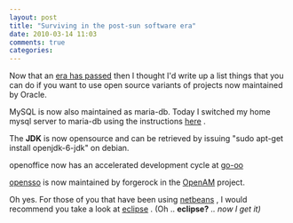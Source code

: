 ```yaml
---
layout: post
title: "Surviving in the post-sun software era"
date: 2010-03-14 11:03
comments: true 
categories: 
---
```

Now that an <a href="http://blogs.sun.com/jag/entry/so_long_old_friend">era has passed</a> then I thought I'd write up a list things that you can do if you want to use open source variants of projects now maintained by Oracle.

MySQL is now also maintained as maria-db. Today I switched my home mysql server to maria-db using the instructions <a href="http://nerdvana.us.mirror.ourdelta.org/deb/dists/lenny/mariadb-ourdelta/">here</a> .

The  <strong>JDK</strong> is now opensource and can be retrieved by issuing  "sudo apt-get install openjdk-6-jdk" on debian.

openoffice now has an accelerated development cycle at <a href="http://go-oo.org/">go-oo</a>

<a href="https://opensso.dev.java.net/">opensso</a> is now maintained by forgerock  in the <a href="https://wikis.forgerock.org/confluence/display/openam/Home">OpenAM</a> project.

Oh yes. For those of you that have been using <a href="http://netbeans.org/">netbeans</a> , I would recommend you take a look at <a href="http://eclipse.org/">eclipse</a> . (Oh .. <strong>eclipse?</strong><em> .. now I get it)